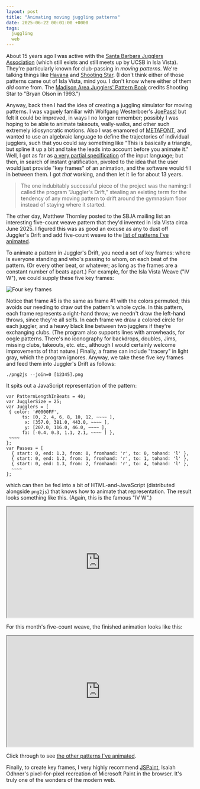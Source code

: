 ```yaml
---
layout: post
title: "Animating moving juggling patterns"
date: 2025-06-22 00:01:00 +0000
tags:
  juggling
  web
---
```


About 15 years ago I was active with the [Santa Barbara Jugglers Association](http://www.sbjuggle.org/html/home.html)
(which still exists and still meets up by UCSB in Isla Vista). They're particularly known for
club-passing in _moving patterns_. We're talking things like [Havana](https://vimeo.com/348768026) and
[Shooting Star](https://www.youtube.com/watch?v=SMTtJAJZaGo). (I don't think either of those patterns came out
of Isla Vista, mind you. I don't know where either of them _did_ come from. The
[Madison Area Jugglers' Pattern Book](https://madjugglers.com/majpatternbook/) credits Shooting Star to
"Bryan Olson in 1993.")

Anyway, back then I had the idea of creating a juggling simulator for moving patterns. I was vaguely familiar
with Wolfgang Westerboer's [JoePass!](http://koelnvention.de/w/?page_id=151) but felt it could be improved,
in ways I no longer remember; possibly I was hoping to be able to animate takeouts, wally-walks, and other
such extremely idiosyncratic motions. Also I was enamored of [METAFONT](https://en.wikipedia.org/wiki/Metafont),
and wanted to use an algebraic language to define the trajectories of individual jugglers, such that you
could say something like "This is basically a triangle, but spline it up a bit and take the leads into account
before you animate it." Well, I got as far as
[a very partial specification](https://github.com/Quuxplusone/JugglersDrift/blob/422873a/doc/index.html)
of the input language; but then, in search of instant gratification, pivoted to the idea that the user
would just provide "key frames" of an animation, and the software would fill in between them. I got _that_
working, and then let it lie for about 13 years.

> The one indubitably successful piece of the project was the naming: I called the program "Juggler's Drift,"
> stealing an existing term for the tendency of any moving pattern to drift around the gymnasium floor instead
> of staying where it started.

The other day, Matthew Thornley posted to the SBJA mailing list an interesting five-count weave pattern
that they'd invented in Isla Vista circa June 2025. I figured this was as good an excuse as any to dust off
Juggler's Drift and add five-count weave to the [list of patterns I've animated](https://quuxplusone.github.io/JugglersDrift/).

To animate a pattern in Juggler's Drift, you need a set of key frames: where is everyone standing and who's
passing to whom, on each beat of the pattern. (Or every other beat, or whatever; as long as the frames are
a constant number of beats apart.) For example, for the Isla Vista Weave ("IV W"), we could supply these five
key frames:

![Four key frames](/blog/images/2025-06-22-keyframes.png)

Notice that frame #5 is the same as frame #1 with the colors permuted; this avoids our needing to draw out
the pattern's whole cycle. In this pattern, each frame represents a right-hand throw; we needn't draw the
left-hand throws, since they're all selfs. In each frame we draw a colored circle for each juggler, and a
heavy black line between two jugglers if they're exchanging clubs. (The program also supports lines with
arrowheads, for oogle patterns. There's no iconography for backdrops, doubles, Jims, missing clubs, takeouts,
etc. etc., although I would certainly welcome improvements of that nature.) Finally, a frame can include
"tracery" in light gray, which the program ignores. Anyway, we take these five key frames and feed them into
Juggler's Drift as follows:

    ./png2js --join=0 [12345].png

It spits out a JavaScript representation of the pattern:

    var PatternLengthInBeats = 40;
    var JugglerSize = 25;
    var Jugglers = [
     { color: '#0000FF',
          ts: [0, 2, 4, 6, 8, 10, 12, ~~~~ ],
           x: [357.0, 381.0, 443.0, ~~~~ ],
           y: [207.0, 116.0, 46.0, ~~~~ ],
          fa: [-0.4, 0.3, 1.1, 2.1, ~~~~ ] },
     ~~~~
    };
    var Passes = [
      { start: 0, end: 1.3, from: 0, fromhand: 'r', to: 0, tohand: 'l' },
      { start: 0, end: 1.3, from: 1, fromhand: 'r', to: 1, tohand: 'l' },
      { start: 0, end: 1.3, from: 2, fromhand: 'r', to: 4, tohand: 'l' },
      ~~~~
    };

which can then be fed into a bit of HTML-and-JavaScript (distributed alongside `png2js`) that knows how to animate that
representation. The result looks something like this. (Again, this is the famous "IV W".)

<iframe src="https://quuxplusone.github.io/JugglersDrift/IVW/index.html" width="100%" height="300px" onload="this.height = this.contentWindow.document.body.scrollHeight + 'px';">
[Click here](https://quuxplusone.github.io/JugglersDrift/IVW/)
</iframe>

For this month's five-count weave, the finished animation looks like this:

<iframe src="https://quuxplusone.github.io/JugglersDrift/FiveCountWeave/index.html" width="100%" height="300px" onload="this.height = this.contentWindow.document.body.scrollHeight + 'px';">
[Click here](https://quuxplusone.github.io/JugglersDrift/FiveCountWeave/)
</iframe>

Click through to see [the other patterns I've animated](https://quuxplusone.github.io/JugglersDrift/).

Finally, to create key frames, I very highly recommend [JSPaint](https://jspaint.app/), Isaiah Odhner's pixel-for-pixel
recreation of Microsoft Paint in the browser. It's truly one of the wonders of the modern web.
